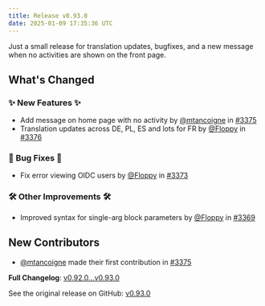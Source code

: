 ```yaml
---
title: Release v0.93.0
date: 2025-01-09 17:35:36 UTC
---
```

Just a small release for translation updates, bugfixes, and a new message when no activities are shown on the front page.

## What's Changed
### ✨ New Features ✨
* Add message on home page with no activity by [@mtancoigne](https://github.com/mtancoigne) in [#3375](https://github.com/manyfold3d/manyfold/pull/3375)
* Translation updates across DE, PL, ES and lots for FR by [@Floppy](https://github.com/Floppy) in [#3376](https://github.com/manyfold3d/manyfold/pull/3376)
### 🐛 Bug Fixes 🐛
* Fix error viewing OIDC users by [@Floppy](https://github.com/Floppy) in [#3373](https://github.com/manyfold3d/manyfold/pull/3373)
### 🛠️ Other Improvements 🛠️
* Improved syntax for single-arg block parameters by [@Floppy](https://github.com/Floppy) in [#3369](https://github.com/manyfold3d/manyfold/pull/3369)

## New Contributors
* [@mtancoigne](https://github.com/mtancoigne) made their first contribution in [#3375](https://github.com/manyfold3d/manyfold/pull/3375)

**Full Changelog**: [v0.92.0...v0.93.0](https://github.com/manyfold3d/manyfold/compare/v0.92.0...v0.93.0)

See the original release on GitHub: [v0.93.0](https://github.com/manyfold3d/manyfold/releases/tag/v0.93.0)
